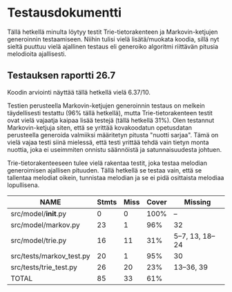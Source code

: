 # Testausdokumentti

Tällä hetkellä minulta löytyy testit Trie-tietorakenteen ja Markovin-ketjujen generoinnin testaamiseen. Niihin tulisi vielä lisätä/muokata koodia,
sillä nyt sieltä puuttuu vielä ajallinen testaus eli generoiko algoritmi riittävän pitusia melodioita ajallisesti. 

## Testauksen raportti 26.7

Koodin arviointi näyttää tällä hetkellä vielä 6.37/10. 

Testien perusteella Markovin-ketjujen generoinnin testaus on melkein täydellisesti testattu (96% tällä hetkellä), mutta Trie-tietorakenteen testit 
ovat vielä vajaatja kaipaa lisää testejä (tällä hetkellä 31%).
Olen testannut Markovin-ketjuja siten, että se yrittää kovakoodatun opetusdatan perusteella generoida valmiiksi määritetyn pitusta "nuotti sarjaa".
Tämä on vielä vajaa testi siinä mielessä, että testi yrittää tehdä vain tietyn monta nuottia, joka ei useimmiten onnistu säännöistä ja satunnaisuudesta johtuen. 

Trie-tietorakenteeseen tulee vielä rakentaa testit, joka testaa melodian generoimisen ajallisen pituuden. Tällä hetkellä se testaa vain, että se tallentaa
melodiat oikein, tunnistaa melodian ja se ei pidä osittaista melodiaa lopullisena.

| NAME                        | Stmts          | Miss           | Cover             | Missing                       |
|-----------------------------|----------------|----------------|-------------------|-------------------------------|
| src/model/__init__.py       | 0              | 0              | 100%              | –                             |
| src/model/markov.py         | 23             | 1              | 96%               | 32                            |
| src/model/trie.py           | 16             | 11             | 31%               | 5–7, 13, 18–24                |
| src/tests/markov_test.py    | 20             | 1              | 95%               | 30                            |
| src/tests/trie_test.py      | 26             | 20             | 23%               | 13–36, 39                     |
| TOTAL                       | 85             | 33             | 61%               |                               |

